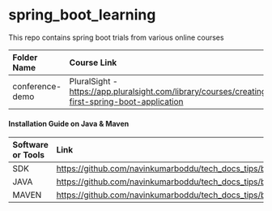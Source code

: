 # spring_boot_learning
This repo contains spring boot trials from various online courses

| Folder Name     | Course Link                                                                          |
|:----------------|:-------------------------------------------------------------------------------------|
| conference-demo | PluralSight - https://app.pluralsight.com/library/courses/creating-first-spring-boot-application |

#### Installation Guide on Java & Maven

| Software or Tools | Link |
|:---------------------|:-------------------------------------------------------------------------------------|
| SDK | https://github.com/navinkumarboddu/tech_docs_tips/blob/main/java/sdk_install.md |
| JAVA | https://github.com/navinkumarboddu/tech_docs_tips/blob/main/java/install_java_using_sdk.md |
| MAVEN | https://github.com/navinkumarboddu/tech_docs_tips/blob/main/java/install_maven_using_sdk.md |